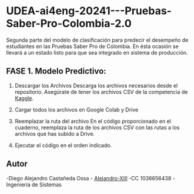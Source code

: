 # UDEA-ai4eng-20241---Pruebas-Saber-Pro-Colombia-2.0
Segunda parte del modelo de clasificación para predecir el desempeño de estudiantes en las Pruebas Saber Pro de Colombia. En ésta ocasión se llevará a un estado listo para que sea integrado en sistema de producción.

## FASE 1. Modelo Predictivo:

1. Descargar los Archivos
   Descarga los archivos necesarios desde el repositorio. Asegúrate de tener los archivos CSV de la competencia de [Kaggle](https://www.kaggle.com/competitions/udea-ai4eng-20241).

2. Cargar todos los archivos en Google Colab y Drive
   
3. Reemplazar la ruta del archivo
   En el código proporcionado en el cuaderno, reemplaza la ruta de los archivos CSV con las rutas a los archivos que has subido a Drive.

4. Ejecutar el código en el orden indicado.

## Autor
-Diego Alejandro Castañeda Ossa - [Alejandro-XIII](https://github.com/Alejandro-XIII)
-CC 1036656438
-Ingeniería de Sistemas
